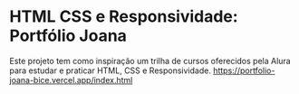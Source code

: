 # HTML CSS e Responsividade: Portfólio Joana
Este projeto tem como inspiração um trilha de cursos oferecidos pela Alura para estudar e praticar HTML, CSS e Responsividade.
https://portfolio-joana-bice.vercel.app/index.html
